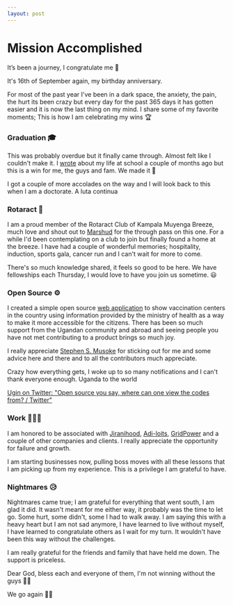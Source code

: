 ```yaml
---
layout: post
---
```


# Mission Accomplished

It’s been a journey, I congratulate me 🤝

It's 16th of September again, my birthday anniversary.  

For most of the past year I've been in a dark space, the anxiety, the pain, the hurt its been crazy but every day for the past 365 days it has gotten easier and it is now the last thing on my mind. I share some of my favorite moments; This is how I am celebrating my wins 🏆

### Graduation 🎓

This was probably overdue but it finally came through. Almost felt like I couldn't make it. I [wrote](https://stuartelimu.medium.com/?p=f3968513771a) about my life at school a couple of months ago but this is a win for me, the guys and fam. We made it 🥳

I got a couple of more accolades on the way and I will look back to this when I am a doctorate. A luta continua 

### Rotaract 🎉

I am a proud member of the Rotaract Club of Kampala Muyenga Breeze, much love and shout out to [Marshud](https://twitter.com/marshud256) for the through pass on this one. For a while I'd been contemplating on a club to join but finally found a home at the breeze. I have had a couple of wonderful memories; hospitality, induction, sports gala, cancer run and I can't wait for more to come. 

There's so much knowledge shared, it feels so good to be here.
We have fellowships each Thursday, I would love to have you join us sometime. 😃

### Open Source ⚙️

I created a simple open source [web application](https://vaccination-centers.herokuapp.com/) to show vaccination centers in the country using information provided by the ministry of health as a way to make it more accessible for the citizens. There has been so much support from the Ugandan community and abroad and seeing people you have not met contributing to a product brings so much joy.

I really appreciate [Stephen S. Musoke](https://twitter.com/ssmusoke)  for sticking out for me and some advice here and there and to all the contributors much appreciate. 

Crazy how everything gets, I woke up to so many notifications and I can't thank everyone enough. Uganda to the world

[Ugin on Twitter: "Open source you say, where can one view the codes from? / Twitter"](https://twitter.com/uginm102/status/1438101960465559562)

 

### Work 🧑🏽‍💻

I am honored to be associated with [Jiranihood](https://www.jiranihood.com/), [Adi-loits](https://www.adiloits.com/), [GridPower](https://gridpower.co.ug/) and a couple of other companies and clients. I really appreciate the opportunity for failure and growth.

I am starting businesses now, pulling boss moves with all these lessons that I am picking up from my experience. This is a privilege I am grateful to have. 

### Nightmares 😥

Nightmares came true; I am grateful for everything that went south, I am glad it did. It wasn't meant for me either way, it probably was the time to let go. Some hurt, some didn't, some I had to walk away. I am saying this with a heavy heart but I am not sad anymore, I have learned to live without myself, I have learned to congratulate others as I wait for my turn. It wouldn't have been this way without the challenges.

I am really grateful for the friends and family that have held me down. The support is priceless. 

Dear God, bless each and everyone of them, I'm not winning without the guys 🙏🏽

We go again 💪🏽
